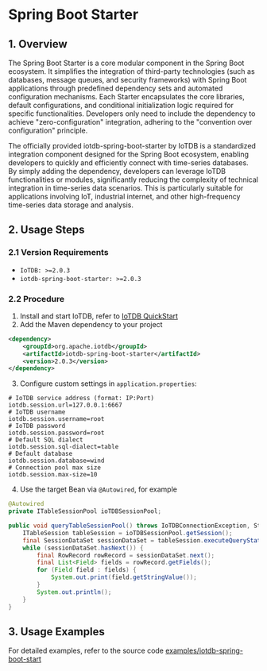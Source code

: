<!--
    Licensed to the Apache Software Foundation (ASF) under one
    or more contributor license agreements.  See the NOTICE file
    distributed with this work for additional information
    regarding copyright ownership.  The ASF licenses this file
    to you under the Apache License, Version 2.0 (the
    "License"); you may not use this file except in compliance
    with the License.  You may obtain a copy of the License at
    
        http://www.apache.org/licenses/LICENSE-2.0
    
    Unless required by applicable law or agreed to in writing,
    software distributed under the License is distributed on an
    "AS IS" BASIS, WITHOUT WARRANTIES OR CONDITIONS OF ANY
    KIND, either express or implied.  See the License for the
    specific language governing permissions and limitations
    under the License.
-->

# Spring Boot Starter

## 1. Overview
The Spring Boot Starter is a core modular component in the Spring Boot ecosystem. It simplifies the integration of third-party technologies (such as databases, message queues, and security frameworks) with Spring Boot applications through predefined dependency sets and automated configuration mechanisms. Each Starter encapsulates the core libraries, default configurations, and conditional initialization logic required for specific functionalities. Developers only need to include the dependency to achieve "zero-configuration" integration, adhering to the "convention over configuration" principle.

The officially provided iotdb-spring-boot-starter by IoTDB is a standardized integration component designed for the Spring Boot ecosystem, enabling developers to quickly and efficiently connect with time-series databases. By simply adding the dependency, developers can leverage IoTDB functionalities or modules, significantly reducing the complexity of technical integration in time-series data scenarios. This is particularly suitable for applications involving IoT, industrial internet, and other high-frequency time-series data storage and analysis.

## 2. Usage Steps

### 2.1 Version Requirements

* `IoTDB: >=2.0.3`
* `iotdb-spring-boot-starter: >=2.0.3`

### 2.2 Procedure

1. Install and start IoTDB, refer to [IoTDB QuickStart](../QuickStart/QuickStart.md)
2. Add the Maven dependency to your project

```xml
<dependency>
    <groupId>org.apache.iotdb</groupId>
    <artifactId>iotdb-spring-boot-starter</artifactId>
    <version>2.0.3</version>
</dependency>
```

3. Configure custom settings in `application.properties`:

```Properties
# IoTDB service address (format: IP:Port)
iotdb.session.url=127.0.0.1:6667
# IoTDB username
iotdb.session.username=root
# IoTDB password
iotdb.session.password=root
# Default SQL dialect
iotdb.session.sql-dialect=table
# Default database
iotdb.session.database=wind
# Connection pool max size
iotdb.session.max-size=10
```

4. Use the target Bean via `@Autowired`, for example

```java
@Autowired
private ITableSessionPool ioTDBSessionPool;

public void queryTableSessionPool() throws IoTDBConnectionException, StatementExecutionException {
    ITableSession tableSession = ioTDBSessionPool.getSession();
    final SessionDataSet sessionDataSet = tableSession.executeQueryStatement("select * from table1 limit 10");
    while (sessionDataSet.hasNext()) {
        final RowRecord rowRecord = sessionDataSet.next();
        final List<Field> fields = rowRecord.getFields();
        for (Field field : fields) {
            System.out.print(field.getStringValue());
        }
        System.out.println();
    }
}
```

## 3. Usage Examples
For detailed examples, refer to the source code [examples/iotdb-spring-boot-start](https://github.com/apache/iotdb-extras/tree/master/examples/iotdb-spring-boot-start)